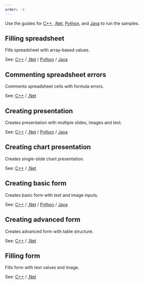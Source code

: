 ```yaml
---
order: -1
---
```


Use the guides for [C++](C++%20samples%20guide.md), [.Net](Net%20samples%20guide.md), [Python](Python%20samples%20guide.md), and [Java](Java%20samples%20guide.md) to run the samples.

## Filling spreadsheet

Fills spreadsheet with array-based values.

See: [C++](https://github.com/ONLYOFFICE/document-builder-samples/blob/master/cpp/filling_spreadsheet/main.cpp) / [.Net](https://github.com/ONLYOFFICE/document-builder-samples/blob/master/cs/filling_spreadsheet/Program.cs) / [Python](https://github.com/ONLYOFFICE/document-builder-samples/blob/master/python/filling_spreadsheet/main.py) / [Java](https://github.com/ONLYOFFICE/document-builder-samples/blob/master/java/filling_spreadsheet/Program.java)

## Commenting spreadsheet errors

Comments spreadsheet cells with formula errors.

See: [C++](https://github.com/ONLYOFFICE/document-builder-samples/blob/master/cpp/commenting_errors/main.cpp) / [.Net](https://github.com/ONLYOFFICE/document-builder-samples/blob/master/cs/commenting_errors/Program.cs)

## Creating presentation

Creates presentation with multiple slides, images and text.

See: [C++](https://github.com/ONLYOFFICE/document-builder-samples/blob/master/cpp/creating_presentation/main.cpp) / [.Net](https://github.com/ONLYOFFICE/document-builder-samples/blob/master/cs/creating_presentation/Program.cs) / [Python](https://github.com/ONLYOFFICE/document-builder-samples/blob/master/python/creating_presentation/main.py) / [Java](https://github.com/ONLYOFFICE/document-builder-samples/blob/master/java/creating_presentation/Program.java)

## Creating chart presentation

Creates single-slide chart presentation.

See: [C++](https://github.com/ONLYOFFICE/document-builder-samples/blob/master/cpp/creating_chart_presentation/main.cpp) / [.Net](https://github.com/ONLYOFFICE/document-builder-samples/blob/master/cs/creating_chart_presentation/Program.cs)

## Creating basic form

Creates basic form with text and image inputs.

See: [C++](https://github.com/ONLYOFFICE/document-builder-samples/blob/master/cpp/creating_basic_form/main.cpp) / [.Net](https://github.com/ONLYOFFICE/document-builder-samples/blob/master/cs/creating_basic_form/Program.cs) / [Python](https://github.com/ONLYOFFICE/document-builder-samples/blob/master/python/creating_basic_form/main.py) / [Java](https://github.com/ONLYOFFICE/document-builder-samples/blob/master/java/creating_basic_form/Program.java)

## Creating advanced form

Creates advanced form with table structure.

See: [C++](https://github.com/ONLYOFFICE/document-builder-samples/blob/master/cpp/creating_advanced_form/main.cpp) / [.Net](https://github.com/ONLYOFFICE/document-builder-samples/blob/master/cs/creating_advanced_form/Program.cs)

## Filling form

Fills form with text values and image.

See: [C++](https://github.com/ONLYOFFICE/document-builder-samples/blob/master/cpp/filling_form/main.cpp) / [.Net](https://github.com/ONLYOFFICE/document-builder-samples/blob/master/cs/filling_form/Program.cs)

